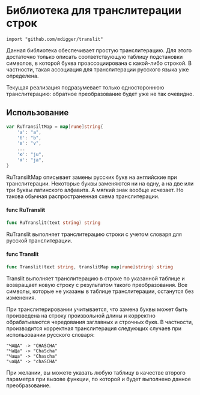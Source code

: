 # Библиотека для транслитерации строк

    import "github.com/mdigger/translit"

Данная библиотека обеспечивает простую транслитерацию. Для этого достаточно
только описать соответствующую таблицу подстановки символов, в которой буква
проассоциирована с какой-либо строкой. В частности, такая ассоциация для
транслитерации русского языка уже определена.

Текущая реализация подразумевает только одностороннюю транслитерацию: обратное
преобразование будет уже не так очевидно.

## Использование

```go
var RuTransiltMap = map[rune]string{
	'а': "a",
	'б': "b",
	'в': "v",
	...
	'ю': "ju",
	'я': "ja",
}
```
RuTransiltMap описывает замены русских букв на английские при транслитерации.
Некоторые буквы заменяются ни на одну, а на две или три буквы латинского
алфавита. А мягкий знак вообще исчезает. Но такова обычная распространенная
схема транслитерации.

#### func  RuTranslit

```go
func RuTranslit(text string) string
```
RuTranslit выполняет транслитерацию строки с учетом словаря для русской
транслитерации.

#### func  Translit

```go
func Translit(text string, translitMap map[rune]string) string
```
Translit выполняет транслитерацию в строке по указанной таблице и возвращает
новую строку с результатом такого преобразования. Все символы, которые не
указаны в таблице транслитерации, останутся без изменения.

При транслитерировании учитывается, что замена буквы может быть произведена на
строку произвольной длины и корректно обрабатываются чередования заглавных и
строчных букв. В частности, производится корректная транслитерация следующих
случаев при использовании русского словаря:

    "ЧАЩА" -> "CHASCHA"
    "ЧаЩа" -> "ChaScha"
    "Чаща" -> "Chascha"
    "чаЩА" -> "chaSCHA"

При желании, вы можете указать любую таблицу в качестве второго параметра при
вызове функции, по которой и будет выполнено данное преобразование.
